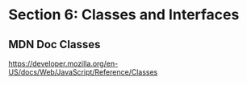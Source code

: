 # Section 6: Classes and Interfaces

## MDN Doc Classes

https://developer.mozilla.org/en-US/docs/Web/JavaScript/Reference/Classes
